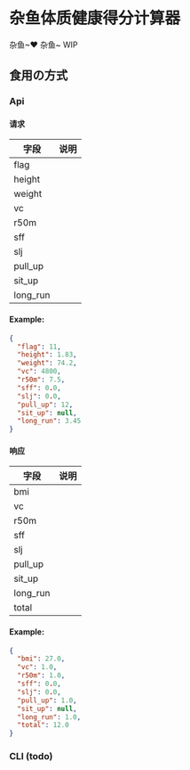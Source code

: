 # 杂鱼体质健康得分计算器

杂鱼~❤ 杂鱼~ WIP

## 食用の方式

### Api

#### 请求

| 字段     | 说明 |
| -------- | ---- |
| flag     |      |
| height   |      |
| weight   |      |
| vc       |      |
| r50m     |      |
| sff      |      |
| slj      |      |
| pull_up  |      |
| sit_up   |      |
| long_run |      |

#### Example:

```json
{
  "flag": 11,
  "height": 1.83,
  "weight": 74.2,
  "vc": 4800,
  "r50m": 7.5,
  "sff": 0.0,
  "slj": 0.0,
  "pull_up": 12,
  "sit_up": null,
  "long_run": 3.45
}
```

#### 响应

| 字段     | 说明 |
| -------- | ---- |
| bmi      |      |
| vc       |      |
| r50m     |      |
| sff      |      |
| slj      |      |
| pull_up  |      |
| sit_up   |      |
| long_run |      |
| total    |      |

#### Example:

```json
{
  "bmi": 27.0,
  "vc": 1.0,
  "r50m": 1.0,
  "sff": 0.0,
  "slj": 0.0,
  "pull_up": 1.0,
  "sit_up": null,
  "long_run": 1.0,
  "total": 12.0
}
```

### CLI (todo)

```bash

```
